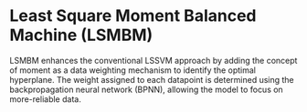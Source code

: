 # Least Square Moment Balanced Machine (LSMBM)
LSMBM enhances the conventional LSSVM approach by adding the concept of moment as a data weighting mechanism to identify the optimal hyperplane. The weight assigned to each datapoint is determined using the backpropagation neural network (BPNN), allowing the model to focus on more-reliable data.
